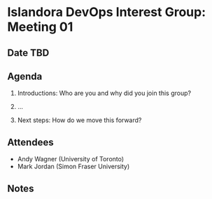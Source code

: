 # Islandora DevOps Interest Group: Meeting 01

## Date TBD

## Agenda

1. Introductions: Who are you and why did you join this group?

2. ...

3. Next steps: How do we move this forward?

## Attendees

* Andy Wagner (University of Toronto)
* Mark Jordan (Simon Fraser University)

## Notes
